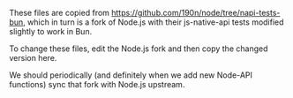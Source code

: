 These files are copied from https://github.com/190n/node/tree/napi-tests-bun, which in turn is a fork of Node.js with their js-native-api tests modified slightly to work in Bun.

To change these files, edit the Node.js fork and then copy the changed version here.

We should periodically (and definitely when we add new Node-API functions) sync that fork with Node.js upstream.

